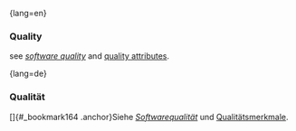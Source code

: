 {lang=en}
### Quality

see [_software quality_](#term-software-quality) and [quality attributes](#term-quality-attribute).


{lang=de}
### Qualität

[]{#_bookmark164 .anchor}Siehe [*Softwarequalität*](#_bookmark191) und
[Qualitätsmerkmale](#_bookmark164).

